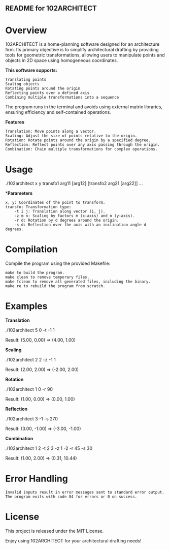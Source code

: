 ## README for 102ARCHITECT
# Overview

102ARCHITECT is a home-planning software designed for an architecture firm. 
Its primary objective is to simplify architectural drafting by providing tools for geometric transformations, allowing users to manipulate points and objects in 2D space using homogeneous coordinates.

**This software supports:**

    Translating points
    Scaling objects
    Rotating points around the origin
    Reflecting points over a defined axis
    Combining multiple transformations into a sequence

The program runs in the terminal and avoids using external matrix libraries, ensuring efficiency and self-contained operations.

**Features**

    Translation: Move points along a vector.
    Scaling: Adjust the size of points relative to the origin.
    Rotation: Rotate points around the origin by a specified degree.
    Reflection: Reflect points over any axis passing through the origin.
    Combination: Chain multiple transformations for complex operations.

# Usage

./102architect x y transfo1 arg11 [arg12] [transfo2 arg21 [arg22]] ...

***Parameters**

    x, y: Coordinates of the point to transform.
    transfo: Transformation type:
        -t i j: Translation along vector (i, j).
        -z m n: Scaling by factors m (x-axis) and n (y-axis).
        -r d: Rotation by d degrees around the origin.
        -s d: Reflection over the axis with an inclination angle d degrees.

# Compilation

Compile the program using the provided Makefile:

    make to build the program.
    make clean to remove temporary files.
    make fclean to remove all generated files, including the binary.
    make re to rebuild the program from scratch.

# Examples

**Translation**

./102architect 5 0 -t -1 1

Result: (5.00, 0.00) => (4.00, 1.00)

**Scaling**

./102architect 2 2 -z -1 1

Result: (2.00, 2.00) => (-2.00, 2.00)

**Rotation**

./102architect 1 0 -r 90

Result: (1.00, 0.00) => (0.00, 1.00)

**Reflection**

./102architect 3 -1 -s 270

Result: (3.00, -1.00) => (-3.00, -1.00)

**Combination**

./102architect 1 2 -t 2 3 -z 1 -2 -r 45 -s 30

Result: (1.00, 2.00) => (0.31, 10.44)

# Error Handling

    Invalid inputs result in error messages sent to standard error output.
    The program exits with code 84 for errors or 0 on success.

# License

This project is released under the MIT License.

Enjoy using 102ARCHITECT for your architectural drafting needs!
